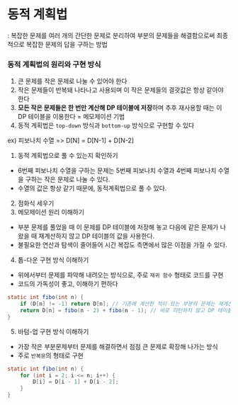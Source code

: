 # 동적 계획법
: 복잡한 문제를 여러 개의 간단한 문제로 분리하여 부분의 문제들을 해결함으로써 최종적으로 복잡한 문제의 답을 구하는 방법

### 동적 계획법의 원리와 구현 방식

1. 큰 문제를 작은 문제로 나눌 수 있어야 한다
2. 작은 문제들이 반복돼 나타나고 사용되며 이 작은 문제들의 결괏값은 항상 같아야 한다
3. **모든 작은 문제들은 한 번만 계산해 DP 테이블에 저장**하며 추후 재사용할 때는 이 DP 테이블을 이용한다 = 메모제이션 기법
4. 동적 계획법은 `top-down` 방식과 `bottom-up` 방식으로 구현할 수 있다

ex) 피보나치 수열 => D[N] = D[N-1] + D[N-2]

1. 동적 계획법으로 풀 수 있는지 확인하기

- 6번째 피보나치 수열을 구하는 문제는 5번째 피보나치 수열과 4번째 피보나치 수열을 구하는 작은 문제로 나눌 수 있다.
- 수열의 값은 항상 같기 때문에, 동적계획법으로 풀 수 있다.

2. 점화식 세우기
3. 메모제이션 원리 이해하기

- 부분 문제를 풀었을 때 이 문제를 DP 테이블에 저장해 놓고 다음에 같은 문제가 나왔을 때 재계산하지 않고 DP 테이블의 값을 사용한다.
- 불필요한 연산과 탐색이 줄어들어 시간 복잡도 측면에서 많은 이점을 가질 수 있다.

4. 톱-다운 구현 방식 이해하기

- 위에서부터 문제를 파악해 내려오는 방식으로, 주로 `재귀 함수` 형태로 코드를 구현
- 코드의 가독성이 좋고, 이해하기 편하다

```java
static int fibo(int n) {
    if (D[n] != -1) return D[n]; // 기존에 계산한 적이 있는 부분의 문제는 재계산하지 않고 리턴
    return D[n] = fibo(n - 2) + fibo(n - 1); // 바로 리턴하지 않고 DP 테이블에 저장한 후 리턴
}
```

5. 바텀-업 구현 방식 이해하기

- 가장 작은 부분문제부터 문제를 해결하면서 점점 큰 문제로 확장해 나가는 방식
- 주로 `반복문`의 형태로 구현

```java
static int fibo(int n) {
    for (int i = 2; i <= n; i++) {
        D[i] = D[i - 1] + D[i - 2];
    }
}
```